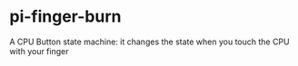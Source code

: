 # pi-finger-burn
A CPU Button state machine: it changes the state when you touch the CPU with your finger
